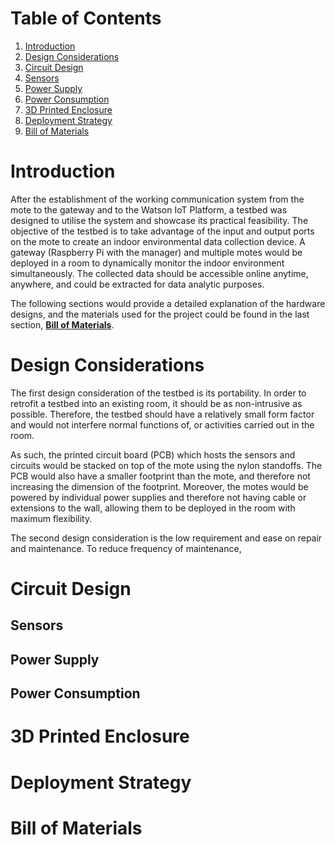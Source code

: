 Table of Contents
=================
1. [Introduction](#introduction)
1. [Design Considerations](#design-considerations)
1. [Circuit Design](#circuit-design)
  1. [Sensors](#sensors)
  1. [Power Supply](#power-supply)
  1. [Power Consumption](#power-consumption)
1. [3D Printed Enclosure](#3d-printed-enclosure)
1. [Deployment Strategy](#deployment-strategy)
1. [Bill of Materials](#bill-of-materials)

# Introduction #

After the establishment of the working communication system from the mote to the gateway and to the Watson IoT Platform, a testbed was designed to utilise the system and showcase its practical feasibility. The objective of the testbed is to take advantage of the input and output ports on the mote to create an indoor environmental data collection device. A gateway (Raspberry Pi with the manager) and multiple motes would be deployed in a room to dynamically monitor the indoor environment simultaneously. The collected data should be accessible online anytime, anywhere, and could be extracted for data analytic purposes.

The following sections would provide a detailed explanation of the hardware designs, and the materials used for the project could be found in the last section, [**Bill of Materials**](#bill-of-materials).

# Design Considerations #

The first design consideration of the testbed is its portability. In order to retrofit a testbed into an existing room, it should be as non-intrusive as possible. Therefore, the testbed should have a relatively small form factor and would not interfere normal functions of, or activities carried out in the room.

As such, the printed circuit board (PCB) which hosts the sensors and circuits would be stacked on top of the mote using the nylon standoffs. The PCB would also have a smaller footprint than the mote, and therefore not increasing the dimension of the footprint. Moreover, the motes would be powered by individual power supplies and therefore not having cable or extensions to the wall, allowing them to be deployed in the room with maximum flexibility.

The second design consideration is the low requirement and ease on repair and maintenance. To reduce frequency of maintenance, 


# Circuit Design #

## Sensors ##

## Power Supply ##

## Power Consumption ##

# 3D Printed Enclosure #

# Deployment Strategy #

# Bill of Materials #
